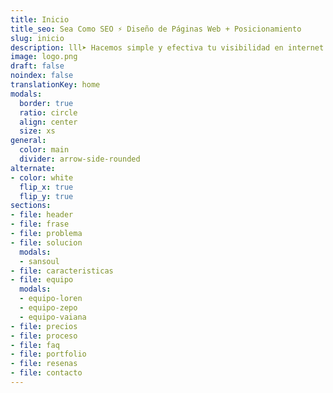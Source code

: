 ```yaml
---
title: Inicio
title_seo: Sea Como SEO ⚡️ Diseño de Páginas Web + Posicionamiento
slug: inicio
description: lll➤ Hacemos simple y efectiva tu visibilidad en internet ☝️ Con una web moderna, fácil de usar y de encontrar ☎️ 623 199 599
image: logo.png
draft: false
noindex: false
translationKey: home
modals:
  border: true
  ratio: circle
  align: center
  size: xs
general:
  color: main
  divider: arrow-side-rounded
alternate:
- color: white
  flip_x: true
  flip_y: true
sections:
- file: header
- file: frase
- file: problema
- file: solucion
  modals:
  - sansoul
- file: caracteristicas
- file: equipo
  modals:
  - equipo-loren
  - equipo-zepo
  - equipo-vaiana
- file: precios
- file: proceso
- file: faq
- file: portfolio
- file: resenas
- file: contacto
---
```

